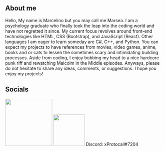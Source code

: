 ## About me
Hello, My name is Marcelino but you may call me Marsea. I am a psychology graduate who finally took the leap into the coding world and have not regretted it since. My current focus revolves around front-end technologies like HTML, CSS (Bootstrap), and JavaScript (React). Other languages I am eager to learn someday are C#, C++, and Python. You can expect my projects to have references from movies, video games, anime, books and or cats to lessen the sometimes scary and intimidating building processes. Aside from coding, I enjoy bobbing my head to a nice hardcore punk riff and rewatching Malcolm in the Middle episodes. Anyways, please do not hesitate to share any ideas, comments, or suggestions. I hope you enjoy my projects!   

## Socials
<a href = "https://www.linkedin.com/in/marcelino-g/"><img width="150" src ="https://myclouddoor.com/wp-content/uploads/2019/11/Linkedin-logo.png"/></a>
<a href ="https://twitter.com/xProtocall" ><img width="100" src = "https://avatars.githubusercontent.com/u/50278?s=280&v=4"/></a>
Discord: xProtocall#7204


<!---
Marcelino-G/Marcelino-G is a ✨ special ✨ repository because its `README.md` (this file) appears on your GitHub profile.
You can click the Preview link to take a look at your changes.
--->
